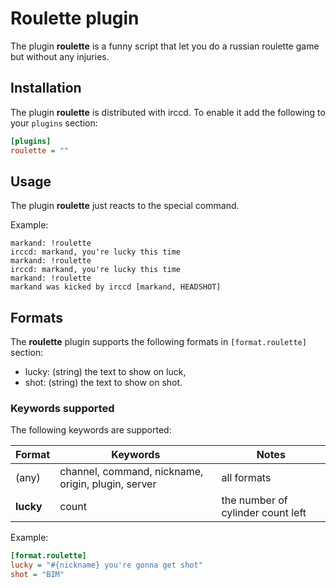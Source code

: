 # Roulette plugin

The plugin **roulette** is a funny script that let you do a russian roulette
game but without any injuries.

## Installation

The plugin **roulette** is distributed with irccd. To enable it add the
following to your `plugins` section:

```ini
[plugins]
roulette = ""
```

## Usage

The plugin **roulette** just reacts to the special command.

Example:

```nohighlight
markand: !roulette
irccd: markand, you're lucky this time
markand: !roulette
irccd: markand, you're lucky this time
markand: !roulette
markand was kicked by irccd [markand, HEADSHOT]
```

## Formats

The **roulette** plugin supports the following formats in `[format.roulette]`
section:

- lucky: (string) the text to show on luck,
- shot: (string) the text to show on shot.

### Keywords supported

The following keywords are supported:

| Format    | Keywords                                           | Notes                             |
|-----------|----------------------------------------------------|-----------------------------------|
| (any)     | channel, command, nickname, origin, plugin, server | all formats                       |
| **lucky** | count                                              | the number of cylinder count left |

Example:

```ini
[format.roulette]
lucky = "#{nickname} you're gonna get shot"
shot = "BIM"
```

